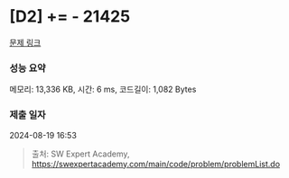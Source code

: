 # [D2] += - 21425 

[문제 링크](https://swexpertacademy.com/main/code/problem/problemDetail.do?contestProbId=AZD8K_UayDoDFAVs) 

### 성능 요약

메모리: 13,336 KB, 시간: 6 ms, 코드길이: 1,082 Bytes

### 제출 일자

2024-08-19 16:53



> 출처: SW Expert Academy, https://swexpertacademy.com/main/code/problem/problemList.do